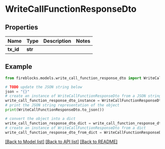 # WriteCallFunctionResponseDto


## Properties

Name | Type | Description | Notes
------------ | ------------- | ------------- | -------------
**tx_id** | **str** |  | 

## Example

```python
from fireblocks.models.write_call_function_response_dto import WriteCallFunctionResponseDto

# TODO update the JSON string below
json = "{}"
# create an instance of WriteCallFunctionResponseDto from a JSON string
write_call_function_response_dto_instance = WriteCallFunctionResponseDto.from_json(json)
# print the JSON string representation of the object
print(WriteCallFunctionResponseDto.to_json())

# convert the object into a dict
write_call_function_response_dto_dict = write_call_function_response_dto_instance.to_dict()
# create an instance of WriteCallFunctionResponseDto from a dict
write_call_function_response_dto_from_dict = WriteCallFunctionResponseDto.from_dict(write_call_function_response_dto_dict)
```
[[Back to Model list]](../README.md#documentation-for-models) [[Back to API list]](../README.md#documentation-for-api-endpoints) [[Back to README]](../README.md)


